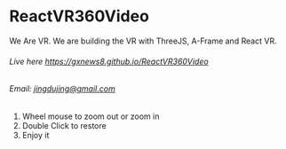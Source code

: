 # ReactVR360Video

We Are VR. We are building the VR with ThreeJS, A-Frame and React VR. 
###### Live here https://gxnews8.github.io/ReactVR360Video

###### Email: jingdujing@gmail.com 
1. Wheel mouse to zoom out or zoom in
2. Double Click to restore
3. Enjoy it
